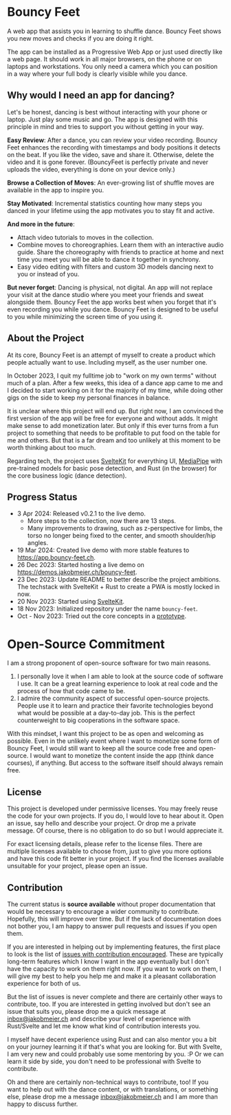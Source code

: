 # Bouncy Feet

A web app that assists you in learning to shuffle dance. Bouncy Feet shows you
new moves and checks if you are doing it right.

The app can be installed as a Progressive Web App or just used directly like a
web page. It should work in all major browsers, on the phone or on laptops and
workstations. You only need a camera which you can position in a way where your
full body is clearly visible while you dance.

## Why would I need an app for dancing?

Let's be honest, dancing is best without interacting with your phone or laptop.
Just play some music and go. The app is designed with this principle in mind and
tries to support you without getting in your way.

**Easy Review**: After a dance, you can review your video recording. Bouncy Feet
enhances the recording with timestamps and body positions it detects on the
beat. If you like the video, save and share it. Otherwise, delete the video and
it is gone forever. (BouncyFeet is perfectly private and never uploads the
video, everything is done on your device only.)

**Browse a Collection of Moves**: An ever-growing list of shuffle moves are
available in the app to inspire you.

**Stay Motivated**: Incremental statistics counting how many steps you danced in
your lifetime using the app motivates you to stay fit and active.

**And more in the future**:
- Attach video tutorials to moves in the collection.
- Combine moves to choreographies. Learn them with an interactive audio guide.
  Share the choreography with friends to practice at home and next time you meet
  you will be able to dance it together in synchrony.
- Easy video editing with filters and custom 3D models dancing next to you or
  instead of you.

**But never forget**: Dancing is physical, not digital. An app will not replace
your visit at the dance studio where you meet your friends and sweat alongside
them. Bouncy Feet the app works best when you forget that it's even recording
you while you dance. Bouncy Feet is designed to be useful to you while
minimizing the screen time of you using it.

## About the Project

At its core, Bouncy Feet is an attempt of myself to create a product which
people actually want to use. Including myself, as the user number one.

In October 2023, I quit my fulltime job to "work on my own terms" without much
of a plan. After a few weeks, this idea of a dance app came to me and I decided
to start working on it for the majority of my time, while doing other gigs on the
side to keep my personal finances in balance.

It is unclear where this project will end up. But right now, I am convinced the
first version of the app will be free for everyone and without adds. It might
make sense to add monetization later. But only if this ever turns from a fun
project to something that needs to be profitable to put food on the table for me
and others. But that is a far dream and too unlikely at this moment to be worth
thinking about too much.

Regarding tech, the project uses [SvelteKit](https://kit.svelte.dev/) for
everything UI, [MediaPipe](https://developers.google.com/mediapipe) with
pre-trained models for basic pose detection, and Rust (in the browser) for the
core business logic (dance detection).

## Progress Status

-  3 Apr 2024: Released v0.2.1 to the live demo.
    - More steps to the collection, now there are 13 steps.
    - Many improvements to drawing, such as z-perspective for limbs, the torso
      no longer being fixed to the center, and smooth shoulder/hip angles.
- 19 Mar 2024: Created live demo with more stable features to https://app.bouncy-feet.ch.
- 26 Dec 2023: Started hosting a live demo on https://demos.jakobmeier.ch/bouncy-feet.
- 23 Dec 2023: Update README to better describe the project ambitions. The
  techstack with SvelteKit + Rust to create a PWA is mostly locked in now.
- 20 Nov 2023: Started using [SvelteKit](https://kit.svelte.dev/).
- 18 Nov 2023: Initialized repository under the name `bouncy-feet`.
- Oct - Nov 2023: Tried out the core concepts in a
  [prototype](https://github.com/jakmeier/dance-app-poc-playground).

# Open-Source Commitment

I am a strong proponent of open-source software for two main reasons.

1. I personally love it when I am able to look at the source code of software I
   use. It can be a great learning experience to look at real code and the
   process of how that code came to be.
2. I admire the community aspect of successful open-source projects. People use
   it to learn and practice their favorite technologies beyond what would be
   possible at a day-to-day job. This is the perfect counterweight to big
   cooperations in the software space.

With this mindset, I want this project to be as open and welcoming as possible.
Even in the unlikely event where I want to monetize some form of Bouncy Feet, I
would still want to keep all the source code free and open-source. I would want
to monetize the content inside the app (think dance courses), if anything. But
access to the software itself should always remain free.

## License

This project is developed under permissive licenses. You may freely reuse the
code for your own projects. If you do, I would love to hear about it. Open an
issue, say hello and describe your project. Or drop me a private message. Of
course, there is no obligation to do so but I would appreciate it.

For exact licensing details, please refer to the license files. There are
multiple licenses available to choose from, just to give you more options and
have this code fit better in your project. If you find the licenses available
unsuitable for your project, please open an issue.

## Contribution

The current status is **source available** without proper documentation that
would be necessary to encourage a wider community to contribute. Hopefully, this
will improve over time. But if the lack of documentation does not bother you, I
am happy to answer pull requests and issues if you open them.

If you are interested in helping out by implementing features, the first place
to look is the list of [issues with contribution
encouraged](https://github.com/jakmeier/bouncy-feet/issues?q=is%3Aissue+is%3Aopen+label%3A%22contribution+encouraged%22).
These are typically long-term features which I know I want in the app eventually
but I don't have the capacity to work on them right now. If you want to work on
them, I will give my best to help you help me and make it a pleasant
collaboration experience for both of us.

But the list of issues is never complete and there are certainly other ways to
contribute, too. If you are interested in getting involved but don't see an
issue that suits you, please drop me a quick message at inbox@jakobmeier.ch and
describe your level of experience with Rust/Svelte and let me know what kind of
contribution interests you.

I myself have decent experience using Rust and can also mentor you a bit on your
journey learning it if that's what you are looking for. But with Svelte, I am
very new and could probably use some mentoring by you. :P Or we can learn it
side by side, you don't need to be professional with Svelte to contribute.

Oh and there are certainly non-technical ways to contribute, too! If you want to
help out with the dance content, or with translations, or something else, please
drop me a message inbox@jakobmeier.ch and I am more than happy to discuss
further.


